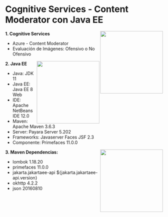 # Cognitive Services - Content Moderator con Java EE

**1. Cognitive Services**
<img src ="https://wakeupandcode.com/wp-content/uploads/2019/08/azure-cognitive-services-bootcamp-event-image.png" align="right" style="width: 200px"/>
- Azure - Content Moderator
- Evaluación de Imágenes: Ofensivo o No Ofensivo

**2. Java EE**
<img src ="https://i0.wp.com/windtux.com/wp-content/uploads/2017/08/javaee-logo.png?ssl=1" align="right" style="width: 200px"/>
- Java: JDK 11
- Java EE: Java EE 8 Web
- IDE: Apache NetBeans IDE 12.0
- Maven: Apache Maven 3.6.3
- Server: Payara Server 5.202
- Frameworks: Javaserver Faces JSF 2.3
- Componente: Primefaces 11.0.0

**3. Maven Dependencias:**
<img src ="https://upload.wikimedia.org/wikipedia/commons/thumb/5/52/Apache_Maven_logo.svg/1280px-Apache_Maven_logo.svg.png" align="right" style="width: 200px"/>
<!--<img src ="https://upload.wikimedia.org/wikipedia/commons/thumb/5/52/Apache_Maven_logo.svg/1280px-Apache_Maven_logo.svg.png" align="right" style="height: 32px"/>-->
* lombok 1.18.20
* primefaces 11.0.0
* jakarta.jakartaee-api ${jakarta.jakartaee-api.version}
* okhttp 4.2.2
* json 20160810
